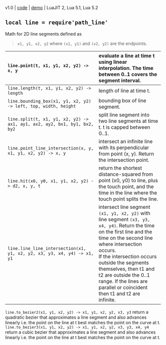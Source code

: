 v1.0 | [code](http://code.google.com/p/lua-files/source/browse/path_line.lua) | [demo](http://code.google.com/p/lua-files/source/browse/path_hit_demo.lua) | LuaJIT 2, Lua 5.1, Lua 5.2

## `local line = require'path_line'` ##

Math for 2D line segments defined as
> `x1, y1, x2, y2`
where `(x1, y1)` and `(x2, y2)` are the endpoints.

| `line.point(t, x1, y1, x2, y2) -> x, y` | evaluate a line at time t using linear interpolation. The time between 0..1 covers the segment interval. |
|:----------------------------------------|:---------------------------------------------------------------------------------------------------------|
| `line.length(t, x1, y1, x2, y2) -> length` | length of line at time t.                                                                                |
| `line.bounding_box(x1, y1, x2, y2) -> left, top, width, height` | bounding box of line segment.                                                                            |
| `line.split(t, x1, y1, x2, y2) -> ax1, ay1, ax2, ay2, bx1, by1, bx2, by2` | split line segment into two line segments at time t. t is capped between 0..1.                           |
| `line.point_line_intersection(x, y, x1, y1, x2, y2) -> x, y` | intersect an infinite line with its perpendicular from point (x, y). Return the intersection point.      |
| `line.hit(x0, y0, x1, y1, x2, y2) -> d2, x, y, t` | return the shortest distance-squared from point (x0, y0) to line, plus the touch point, and the time in the line where the touch point splits the line. |
| `line.line_line_intersection(x1, y1, x2, y2, x3, y3, x4, y4) -> x1, y1` | intersect line segment `(x1, y1, x2, y2)` with line segment `(x3, y3, x4, y4)`. Return the time on the first line and the time on the second line where intersection occurs. <br> If the intersection occurs outside the segments themselves, then t1 and t2 are outside the 0..1 range. If the lines are parallel or coincident then t1 and t2 are infinite. <br>
<tr><td> <code>line.to_bezier2(x1, y1, x2, y2) -&gt; x1, y1, x2, y2, x3, y3</code> </td><td> return a quadratic bezier that approximates a line segment and also advances linearly i.e. the point on the line at t best matches the point on the curve at t. </td></tr>
<tr><td> <code>line.to_bezier3(x1, y1, x2, y2) -&gt; x1, y1, x2, y2, x3, y3, x4, y4</code> </td><td> return a cubic bezier that approximates a line segment and also advances linearly i.e. the point on the line at t best matches the point on the curve at t. </td></tr>